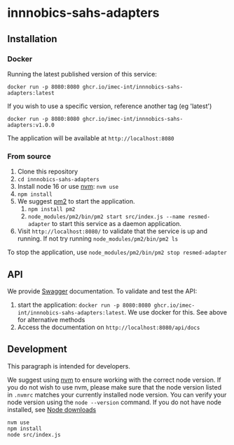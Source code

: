 # innnobics-sahs-adapters

## Installation

### Docker

Running the latest published version of this service:

`docker run -p 8080:8080 ghcr.io/imec-int/innnobics-sahs-adapters:latest`

If you wish to use a specific version, reference another tag (eg 'latest')

`docker run -p 8080:8080 ghcr.io/imec-int/innnobics-sahs-adapters:v1.0.0`

The application will be available at `http://localhost:8080`

### From source

1. Clone this repository
2. `cd innnobics-sahs-adapters`
3. Install node 16 or use [nvm](https://github.com/nvm-sh/nvm): `nvm use`
4. `npm install`
5. We suggest [pm2](https://pm2.keymetrics.io/) to start the application. 
   1. `npm install pm2`
   2. `node_modules/pm2/bin/pm2 start src/index.js --name resmed-adapter` to start this service as a daemon application. 
6. Visit `http://localhost:8080/` to validate that the service is up and running. If not try running `node_modules/pm2/bin/pm2 ls` 

To stop the application, use `node_modules/pm2/bin/pm2 stop resmed-adapter`

## API

We provide [Swagger](https://swagger.io/) documentation. To validate and test the API:

1. start the application: `docker run -p 8080:8080 ghcr.io/imec-int/innnobics-sahs-adapters:latest`. We use docker for this. See above for alternative methods 
2. Access the documentation on `http://localhost:8080/api/docs`

## Development

This paragraph is intended for developers.  

We suggest using [nvm](https://github.com/nvm-sh/nvm) to ensure working with the correct node version. If you do not wish to use nvm, please make sure that the node version listed in `.nvmrc` matches your currently installed node version. You can verify your node version using the `node --version` command. If you do not have node installed, see [Node downloads](https://nodejs.org/en/download/)

```
nvm use
npm install
node src/index.js
```
